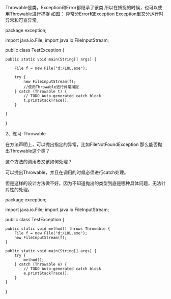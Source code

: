 Throwable是类，Exception和Error都继承了该类
所以在捕捉的时候，也可以使用Throwable进行捕捉
如图： 异常分Error和Exception
Exception里又分运行时异常和可查异常。

package exception;
 
import java.io.File;
import java.io.FileInputStream;
 
public class TestException {
 
    public static void main(String[] args) {
 
        File f = new File("d:/LOL.exe");
 
        try {
            new FileInputStream(f);
            //使用Throwable进行异常捕捉
        } catch (Throwable t) {
            // TODO Auto-generated catch block
            t.printStackTrace();
        }
 
    }
}

2、练习-Throwable

在方法声明上，可以抛出指定的异常，比如FileNotFoundException
那么能否抛出Throwable这个类？

这个方法的调用者又该如何处理？

可以抛出Throwable，并且在调用的时候必须进行catch处理。

但是这样的设计方法做不好，因为不知道抛出的类型到底是哪种具体问题，无法针对性的处理。


package exception;
 
import java.io.File;
import java.io.FileInputStream;
 
public class TestException {
 
    public static void method() throws Throwable {
        File f = new File("d:/LOL.exe");
        new FileInputStream(f);
    }
 
    public static void main(String[] args) {
        try {
            method();
        } catch (Throwable e) {
            // TODO Auto-generated catch block
            e.printStackTrace();
        }
    }
}
